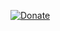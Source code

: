 [![Donate]({{site.baseurl}}/images/donate-banner.jpg)](https://tourdecure.grassrootz.com/westpac-move-for-a-cure-2021/naomi-stuart)